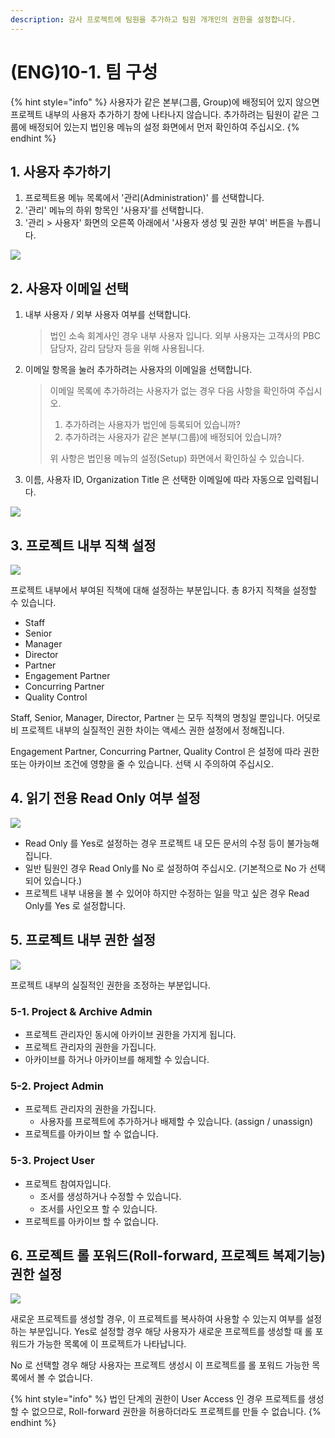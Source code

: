 ```yaml
---
description: 감사 프로젝트에 팀원을 추가하고 팀원 개개인의 권한을 설정합니다.
---
```


# \(ENG\)10-1. 팀 구성

{% hint style="info" %}
사용자가 같은 본부\(그룹, Group\)에 배정되어 있지 않으면 프로젝트 내부의 사용자 추가하기 창에 나타나지 않습니다. 추가하려는 팀원이 같은 그룹에 배정되어 있는지 법인용 메뉴의 설정 화면에서 먼저 확인하여 주십시오.
{% endhint %}

## 1. 사용자 추가하기

1. 프로젝트용 메뉴 목록에서 '관리\(Administration\)' 를 선택합니다. 
2. '관리' 메뉴의 하위 항목인 '사용자'를 선택합니다. 
3. '관리 &gt; 사용자' 화면의 오른쪽 아래에서 '사용자 생성 및 권한 부여' 버튼을 누릅니다. 

![](../../../.gitbook/assets/a_9_2-1_2.jpg)

## 2. 사용자 이메일 선택

1. 내부 사용자 / 외부 사용자 여부를 선택합니다.

   > 법인 소속 회계사인 경우 내부 사용자 입니다. 외부 사용자는 고객사의 PBC 담당자, 감리 담당자 등을 위해 사용됩니다.

2. 이메일 항목을 눌러 추가하려는 사용자의 이메일을 선택합니다.

   > 이메일 목록에 추가하려는 사용자가 없는 경우 다음 사항을 확인하여 주십시오.
   >
   > 1. 추가하려는 사용자가 법인에 등록되어 있습니까?
   > 2. 추가하려는 사용자가 같은 본부\(그룹\)에 배정되어 있습니까? 
   >
   > 위 사항은 법인용 메뉴의 설정\(Setup\) 화면에서 확인하실 수 있습니다.

3. 이름, 사용자 ID, Organization Title 은 선택한 이메일에 따라 자동으로 입력됩니다.

![](../../../.gitbook/assets/a_9_2-1_3.jpg)

## 3. 프로젝트 내부 직책 설정

![](../../../.gitbook/assets/a_9_2-1_4.jpg)

프로젝트 내부에서 부여된 직책에 대해 설정하는 부분입니다. 총 8가지 직책을 설정할 수 있습니다.

* Staff
* Senior
* Manager
* Director
* Partner
* Engagement Partner
* Concurring Partner
* Quality Control

Staff, Senior, Manager, Director, Partner 는 모두 직책의 명칭일 뿐입니다. 어딧로비 프로젝트 내부의 실질적인 권한 차이는 액세스 권한 설정에서 정해집니다.

Engagement Partner, Concurring Partner, Quality Control 은 설정에 따라 권한 또는 아카이브 조건에 영향을 줄 수 있습니다. 선택 시 주의하여 주십시오.

## 4. 읽기 전용 Read Only 여부 설정

![](../../../.gitbook/assets/a_9_2-1_4_assign-user-readonly.jpg)

* Read Only 를 Yes로 설정하는 경우 프로젝트 내 모든 문서의 수정 등이 불가능해 집니다. 
* 일반 팀원인 경우  Read Only를 No 로 설정하여 주십시오. \(기본적으로 No 가 선택되어 있습니다.\) 
* 프로젝트 내부 내용을 볼 수 있어야 하지만 수정하는 일을 막고 싶은 경우 Read Only를 Yes 로 설정합니다.  

## 5. 프로젝트 내부 권한 설정

![](../../../.gitbook/assets/a_9_2-1_4_assign-user-access.jpg)

프로젝트 내부의 실질적인 권한을 조정하는 부분입니다.

### 5-1. Project & Archive Admin

* 프로젝트 관리자인 동시에 아카이브 권한을 가지게 됩니다. 
* 프로젝트 관리자의 권한을 가집니다. 
* 아카이브를 하거나 아카이브를 해제할 수 있습니다. 

### 5-2. Project Admin

* 프로젝트 관리자의 권한을 가집니다. 
  * 사용자를 프로젝트에 추가하거나 배제할 수 있습니다. \(assign / unassign\) 
* 프로젝트를 아카이브 할 수 없습니다. 

### 5-3. Project User

* 프로젝트 참여자입니다. 
  * 조서를 생성하거나 수정할 수 있습니다. 
  * 조서를 사인오프 할 수 있습니다. 
* 프로젝트를 아카이브 할 수 없습니다.   

## 6.  프로젝트 롤 포워드\(Roll-forward, 프로젝트 복제기능\) 권한 설정

![](../../../.gitbook/assets/a_9_2-1_4_assign-user-rf-permission.jpg)

새로운 프로젝트를 생성할 경우, 이 프로젝트를 복사하여 사용할 수 있는지 여부를 설정하는 부분입니다. Yes로 설정할 경우 해당 사용자가 새로운 프로젝트를 생성할 때 롤 포워드가 가능한 목록에 이 프로젝트가 나타납니다.

No 로 선택할 경우 해당 사용자는 프로젝트 생성시 이 프로젝트를 롤 포워드 가능한 목록에서 볼 수 없습니다.

{% hint style="info" %}
법인 단계의 권한이 User Access 인 경우 프로젝트를 생성할 수 없으므로, Roll-forward 권한을 허용하더라도 프로젝트를 만들 수 없습니다.
{% endhint %}

